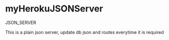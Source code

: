 # myHerokuJSONServer
JSON_SERVER

This is a plain json server, update db json and routes everytime it is required
